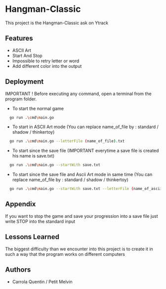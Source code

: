 
# Hangman-Classic

This project is the Hangman-Classic ask on Ytrack


## Features

- ASCII Art
- Start And Stop
- Impossible to retry letter or word
- Add different color into the output


## Deployment

IMPORTANT ! Before executing any command, open a terminal from the program folder.

- To start the normal game

```bash
  go run .\cmd\main.go

```
- To start in ASCII Art mode (You can replace name_of_file by : standard / shadow / thinkertoy)
```bash
  go run .\cmd\main.go --letterFile (name_of_file).txt


```
- To start since the save file (IMPORTANT everytime a save file is created his name is save.txt)
```bash
  go run .\cmd\main.go --startWith save.txt


```
- To start since the save file and Ascii Art mode in same time (You can replace name_of_file by : standard / shadow / thinkertoy)
```bash
  go run .\cmd\main.go --startWith save.txt --letterFile (name_of_ascii_file).txt


```

## Appendix

If you want to stop the game and save your progression into a save file just write STOP into the standard input


## Lessons Learned

The biggest difficulty than we encounter into this project is to create it in such a way that the program works on different computers
## Authors

- Carrola Quentin / Petit Melvin


